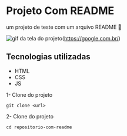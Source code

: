 # Projeto Com README
um projeto de teste com um arquivo README 
🚀

![gif da tela do projeto]('./tela.gif')(https://google.com.br/)

## Tecnologias utilizadas
- HTML
- CSS
- JS

1- Clone do projeto
```
git clone <url>
```

2- Clone do projeto
```
cd repositorio-com-readme
```
